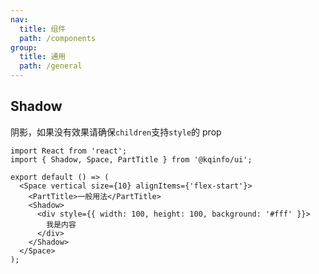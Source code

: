 ```yaml
---
nav:
  title: 组件
  path: /components
group:
  title: 通用
  path: /general
---
```


## Shadow

阴影，如果没有效果请确保`children`支持`style`的 prop

```tsx
import React from 'react';
import { Shadow, Space, PartTitle } from '@kqinfo/ui';

export default () => (
  <Space vertical size={10} alignItems={'flex-start'}>
    <PartTitle>一般用法</PartTitle>
    <Shadow>
      <div style={{ width: 100, height: 100, background: '#fff' }}>
        我是内容
      </div>
    </Shadow>
  </Space>
);
```

<API></API>
